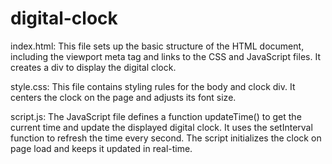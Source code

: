# digital-clock
index.html: This file sets up the basic structure of the HTML document, including the viewport meta tag and links to the CSS and JavaScript files. It creates a div to display the digital clock.

style.css: This file contains styling rules for the body and clock div. It centers the clock on the page and adjusts its font size.

script.js: The JavaScript file defines a function updateTime() to get the current time and update the displayed digital clock. It uses the setInterval function to refresh the time every second. The script initializes the clock on page load and keeps it updated in real-time.
